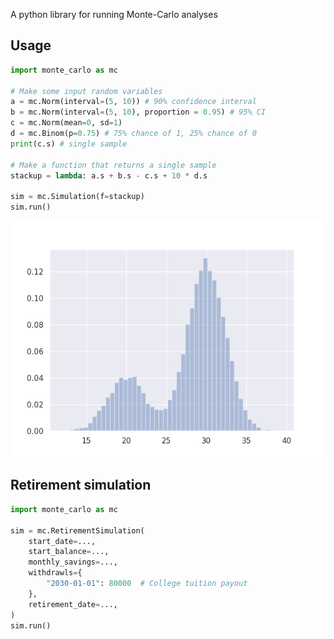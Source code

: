 A python library for running Monte-Carlo analyses

## Usage

```python
import monte_carlo as mc

# Make some input random variables
a = mc.Norm(interval=(5, 10)) # 90% confidence interval
b = mc.Norm(interval=(5, 10), proportion = 0.95) # 95% CI
c = mc.Norm(mean=0, sd=1)
d = mc.Binom(p=0.75) # 75% chance of 1, 25% chance of 0
print(c.s) # single sample

# Make a function that returns a single sample
stackup = lambda: a.s + b.s - c.s + 10 * d.s

sim = mc.Simulation(f=stackup)
sim.run()

```

![example_plot](plot.png)

## Retirement simulation
```python
import monte_carlo as mc

sim = mc.RetirementSimulation(
    start_date=...,
    start_balance=...,
    monthly_savings=...,
    withdrawls={
        "2030-01-01": 80000  # College tuition payout
    },
    retirement_date=...,
)
sim.run()

```
